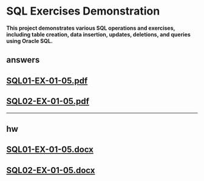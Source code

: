 # SQL Exercises Demonstration
**This project demonstrates various SQL operations and exercises, including table creation, data insertion, updates, deletions, and queries using Oracle SQL.**

##

answers
--------------------------------------------------------------------------------------------
[SQL01-EX-01-05.pdf](https://github.com/user-attachments/files/16432546/SQL01-EX-01-05.pdf)
----------------------------------------------
[SQL02-EX-01-05.pdf](https://github.com/user-attachments/files/16432547/SQL02-EX-01-05.pdf)
--------------------------------------------------------------------------------------------
----------------------------------------------
hw
--------------------------------------------------------------------------------------------
[SQL01-EX-01-05.docx](https://github.com/user-attachments/files/16432643/SQL01-EX-01-05.docx)
----------------------------------------------
[SQL02-EX-01-05.docx](https://github.com/user-attachments/files/16432645/SQL02-EX-01-05.docx)
----------------------------------------------
